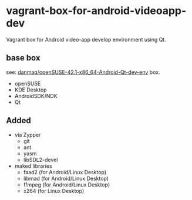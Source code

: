 # vagrant-box-for-android-videoapp-dev

Vagrant box for Android video-app develop environment using Qt.

## base box

see: [danmaq/openSUSE-42.1-x86_64-Android-Qt-dev-env](https://github.com/danmaq/box-devenv.android-qt) box.

* openSUSE
* KDE Desktop
* AndroidSDK/NDK
* Qt

## Added

* via Zypper
    * git
    * ant
    * yasm
    * libSDL2-devel
* maked libraries
    * faad2 (for Android/Linux Desktop)
    * libmad (for Android/Linux Desktop)
    * ffmpeg (for Android/Linux Desktop)
    * x264 (for Linux Desktop)
